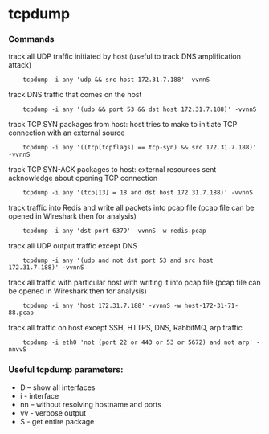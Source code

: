 # tcpdump

### Commands

track all UDP traffic initiated by host (useful to track DNS amplification attack)
```
    tcpdump -i any 'udp && src host 172.31.7.188' -vvnnS
```
track DNS traffic that comes on the host
```
    tcpdump -i any '(udp && port 53 && dst host 172.31.7.188)' -vvnnS
```
track TCP SYN packages from host: host tries to make to initiate TCP connection with an external source
```
    tcpdump -i any '((tcp[tcpflags] == tcp-syn) && src 172.31.7.188)' -vvnnS
```
track TCP SYN-ACK packages to host: external resources sent acknowledge about opening TCP connection
```
    tcpdump -i any '(tcp[13] = 18 and dst host 172.31.7.188)' -vvnnS
```
track traffic into Redis and write all packets into pcap file (pcap file can be opened in Wireshark then for analysis)
```
    tcpdump -i any 'dst port 6379' -vvnnS -w redis.pcap
```
track all UDP output traffic except DNS
```
    tcpdump -i any '(udp and not dst port 53 and src host 172.31.7.188)' -vvnnS
```
track all traffic with particular host with writing it into pcap file (pcap file can be opened in Wireshark then for analysis)
```
    tcpdump -i any 'host 172.31.7.188' -vvnnS -w host-172-31-71-88.pcap
```
track all traffic on host except SSH, HTTPS, DNS, RabbitMQ, arp traffic
```
    tcpdump -i eth0 'not (port 22 or 443 or 53 or 5672) and not arp' -nnvvS
```
### Useful tcpdump parameters:

- D – show all interfaces
- i - interface
- nn – without resolving hostname and ports
- vv - verbose output
- S - get entire package
